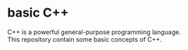 # basic C++
C++ is a powerful general-purpose programming language.  <br />
This repository contain some basic concepts of C++.
